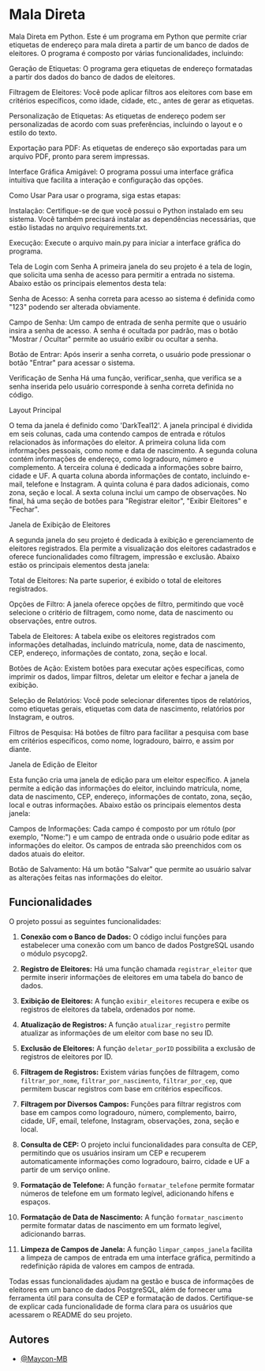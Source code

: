 
# Mala Direta

Mala Direta em Python.
Este é um programa em Python que permite criar etiquetas de endereço para mala direta a partir de um banco de dados de eleitores. O programa é composto por várias funcionalidades, incluindo:

Geração de Etiquetas: O programa gera etiquetas de endereço formatadas a partir dos dados do banco de dados de eleitores.

Filtragem de Eleitores: Você pode aplicar filtros aos eleitores com base em critérios específicos, como idade, cidade, etc., antes de gerar as etiquetas.

Personalização de Etiquetas: As etiquetas de endereço podem ser personalizadas de acordo com suas preferências, incluindo o layout e o estilo do texto.

Exportação para PDF: As etiquetas de endereço são exportadas para um arquivo PDF, pronto para serem impressas.

Interface Gráfica Amigável: O programa possui uma interface gráfica intuitiva que facilita a interação e configuração das opções.

Como Usar
Para usar o programa, siga estas etapas:

Instalação: Certifique-se de que você possui o Python instalado em seu sistema. Você também precisará instalar as dependências necessárias, que estão listadas no arquivo requirements.txt.

Execução: Execute o arquivo main.py para iniciar a interface gráfica do programa.

Tela de Login com Senha
A primeira janela do seu projeto é a tela de login, que solicita uma senha de acesso para permitir a entrada no sistema. Abaixo estão os principais elementos desta tela:

Senha de Acesso: A senha correta para acesso ao sistema é definida como "123" podendo ser alterada obviamente.

Campo de Senha: Um campo de entrada de senha permite que o usuário insira a senha de acesso. A senha é ocultada por padrão, mas o botão "Mostrar / Ocultar" permite ao usuário exibir ou ocultar a senha.

Botão de Entrar: Após inserir a senha correta, o usuário pode pressionar o botão "Entrar" para acessar o sistema.

Verificação de Senha
Há uma função, verificar_senha, que verifica se a senha inserida pelo usuário corresponde à senha correta definida no código.

Layout Principal

O tema da janela é definido como 'DarkTeal12'.
A janela principal é dividida em seis colunas, cada uma contendo campos de entrada e rótulos relacionados às informações do eleitor.
A primeira coluna lida com informações pessoais, como nome e data de nascimento.
A segunda coluna contém informações de endereço, como logradouro, número e complemento.
A terceira coluna é dedicada a informações sobre bairro, cidade e UF.
A quarta coluna aborda informações de contato, incluindo e-mail, telefone e Instagram.
A quinta coluna é para dados adicionais, como zona, seção e local.
A sexta coluna inclui um campo de observações.
No final, há uma seção de botões para "Registrar eleitor", "Exibir Eleitores" e "Fechar".

Janela de Exibição de Eleitores

A segunda janela do seu projeto é dedicada à exibição e gerenciamento de eleitores registrados. Ela permite a visualização dos eleitores cadastrados e oferece funcionalidades como filtragem, impressão e exclusão. Abaixo estão os principais elementos desta janela:

Total de Eleitores: Na parte superior, é exibido o total de eleitores registrados.

Opções de Filtro: A janela oferece opções de filtro, permitindo que você selecione o critério de filtragem, como nome, data de nascimento ou observações, entre outros.

Tabela de Eleitores: A tabela exibe os eleitores registrados com informações detalhadas, incluindo matrícula, nome, data de nascimento, CEP, endereço, informações de contato, zona, seção e local.

Botões de Ação: Existem botões para executar ações específicas, como imprimir os dados, limpar filtros, deletar um eleitor e fechar a janela de exibição.

Seleção de Relatórios: Você pode selecionar diferentes tipos de relatórios, como etiquetas gerais, etiquetas com data de nascimento, relatórios por Instagram, e outros.

Filtros de Pesquisa: Há botões de filtro para facilitar a pesquisa com base em critérios específicos, como nome, logradouro, bairro, e assim por diante.

Janela de Edição de Eleitor

Esta função cria uma janela de edição para um eleitor específico. A janela permite a edição das informações do eleitor, incluindo matrícula, nome, data de nascimento, CEP, endereço, informações de contato, zona, seção, local e outras informações. Abaixo estão os principais elementos desta janela:

Campos de Informações: Cada campo é composto por um rótulo (por exemplo, "Nome:") e um campo de entrada onde o usuário pode editar as informações do eleitor. Os campos de entrada são preenchidos com os dados atuais do eleitor.

Botão de Salvamento: Há um botão "Salvar" que permite ao usuário salvar as alterações feitas nas informações do eleitor.


## Funcionalidades

O projeto possui as seguintes funcionalidades:

1. **Conexão com o Banco de Dados:** O código inclui funções para estabelecer uma conexão com um banco de dados PostgreSQL usando o módulo psycopg2.

2. **Registro de Eleitores:** Há uma função chamada `registrar_eleitor` que permite inserir informações de eleitores em uma tabela do banco de dados.

3. **Exibição de Eleitores:** A função `exibir_eleitores` recupera e exibe os registros de eleitores da tabela, ordenados por nome.

4. **Atualização de Registros:** A função `atualizar_registro` permite atualizar as informações de um eleitor com base no seu ID.

5. **Exclusão de Eleitores:** A função `deletar_porID` possibilita a exclusão de registros de eleitores por ID.

6. **Filtragem de Registros:** Existem várias funções de filtragem, como `filtrar_por_nome`, `filtrar_por_nascimento`, `filtrar_por_cep`, que permitem buscar registros com base em critérios específicos.

7. **Filtragem por Diversos Campos:** Funções para filtrar registros com base em campos como logradouro, número, complemento, bairro, cidade, UF, email, telefone, Instagram, observações, zona, seção e local.

8. **Consulta de CEP:** O projeto inclui funcionalidades para consulta de CEP, permitindo que os usuários insiram um CEP e recuperem automaticamente informações como logradouro, bairro, cidade e UF a partir de um serviço online.

9. **Formatação de Telefone:** A função `formatar_telefone` permite formatar números de telefone em um formato legível, adicionando hífens e espaços.

10. **Formatação de Data de Nascimento:** A função `formatar_nascimento` permite formatar datas de nascimento em um formato legível, adicionando barras.

11. **Limpeza de Campos de Janela:** A função `limpar_campos_janela` facilita a limpeza de campos de entrada em uma interface gráfica, permitindo a redefinição rápida de valores em campos de entrada.

Todas essas funcionalidades ajudam na gestão e busca de informações de eleitores em um banco de dados PostgreSQL, além de fornecer uma ferramenta útil para consulta de CEP e formatação de dados. Certifique-se de explicar cada funcionalidade de forma clara para os usuários que acessarem o README do seu projeto.




## Autores

- [@Maycon-MB](https://github.com/Maycon-MB)

